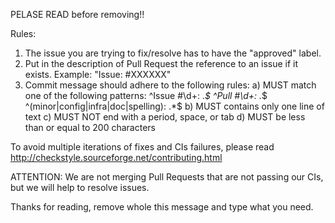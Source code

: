 PELASE READ before removing!!

Rules:
1) The issue you are trying to fix/resolve has to have the "approved" label.
2) Put in the description of Pull Request the reference to an issue if it exists. Example: "Issue: #XXXXXX"
3) Commit message should adhere to the following rules:
   a) MUST match one of the following patterns:
      ^Issue #\\d+: .*$
      ^Pull #\\d+: .*$
      ^(minor|config|infra|doc|spelling): .*$
   b) MUST contains only one line of text
   c) MUST NOT end with a period, space, or tab
   d) MUST be less than or equal to 200 characters

To avoid multiple iterations of fixes and CIs failures, please read http://checkstyle.sourceforge.net/contributing.html

ATTENTION: We are not merging Pull Requests that are not passing our CIs, but we will help to resolve issues.

Thanks for reading, remove whole this message and type what you need.
